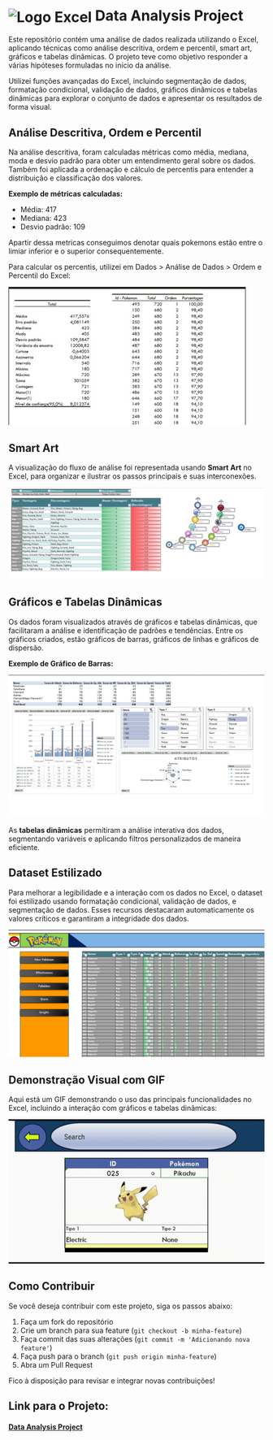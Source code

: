 <h1>
    <img align="center" alt="Logo Excel" width="80px" src="https://img.icons8.com/?size=512&id=117561&format=png">
    Data Analysis Project
</h1>

Este repositório contém uma análise de dados realizada utilizando o Excel, aplicando técnicas como análise descritiva, ordem e percentil, smart art, gráficos e tabelas dinâmicas. O projeto teve como objetivo responder a várias hipóteses formuladas no início da análise.

Utilizei funções avançadas do Excel, incluindo segmentação de dados, formatação condicional, validação de dados, gráficos dinâmicos e tabelas dinâmicas para explorar o conjunto de dados e apresentar os resultados de forma visual.

## Análise Descritiva, Ordem e Percentil

Na análise descritiva, foram calculadas métricas como média, mediana, moda e desvio padrão para obter um entendimento geral sobre os dados. Também foi aplicada a ordenação e cálculo de percentis para entender a distribuição e classificação dos valores.

**Exemplo de métricas calculadas:**

- Média: 417
- Mediana: 423
- Desvio padrão: 109

Apartir dessa metricas conseguimos denotar quais pokemons estão entre o limiar inferior e o superior consequentemente.

Para calcular os percentis, utilizei em Dados > Análise de Dados > Ordem e Percentil do Excel:

![Ordem e Percentil](img/ordem_percentil.png)

## Smart Art

A visualização do fluxo de análise foi representada usando **Smart Art** no Excel, para organizar e ilustrar os passos principais e suas interconexões.

![Smart Art Example](img/data_view.jpeg)
## Gráficos e Tabelas Dinâmicas

Os dados foram visualizados através de gráficos e tabelas dinâmicas, que facilitaram a análise e identificação de padrões e tendências. Entre os gráficos criados, estão gráficos de barras, gráficos de linhas e gráficos de dispersão.

**Exemplo de Gráfico de Barras:**

![Gráfico de Barras](img/segmentação.jpeg)

As **tabelas dinâmicas** permitiram a análise interativa dos dados, segmentando variáveis e aplicando filtros personalizados de maneira eficiente.

## Dataset Estilizado

Para melhorar a legibilidade e a interação com os dados no Excel, o dataset foi estilizado usando formatação condicional, validação de dados, e segmentação de dados. Esses recursos destacaram automaticamente os valores críticos e garantiram a integridade dos dados.

![Dataset Estilizado](img/dataset_worked.jpeg)

## Demonstração Visual com GIF

Aqui está um GIF demonstrando o uso das principais funcionalidades no Excel, incluindo a interação com gráficos e tabelas dinâmicas:

![Excel Tools GIF](img/pokechange.gif)

## Como Contribuir

Se você deseja contribuir com este projeto, siga os passos abaixo:

1. Faça um fork do repositório
2. Crie um branch para sua feature (`git checkout -b minha-feature`)
3. Faça commit das suas alterações (`git commit -m 'Adicionando nova feature'`)
4. Faça push para o branch (`git push origin minha-feature`)
5. Abra um Pull Request

Fico à disposição para revisar e integrar novas contribuições!

<h2>Link para o Projeto: <h4><a href= "Source/pokemon_sheet.xlsx" align="left" alt="projeto">Data Analysis Project
</a></h4></h2>

